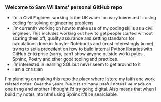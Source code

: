 ### Welcome to Sam Williams' personal GitHub repo

- I'm a Civil Engineer working in the UK water industry interested in using coding for solving engineering problems
- I’m currently working on how to make use of my coding skills as a civil engineer. This includes working out how to get people started without scaring them off, quality assurance and setting standards for calculations done in Jupyter Notebooks and (most interestingly to me) trying to set a precedent on how to build internal Python libraries with GitHub Enterprise (sorry, can't show anyone outside work) pytest, Sphinx, Poetry and other good tooling and practices.
- I’m interested in learning SQL but never seem to get around to it
- I am a christian

I'm planning on making this repo the place where I store my faith and work related notes. Over the years I've lost so many useful notes I've made on one thing and another I thought I'd try going digital. Also means that when I build my notes into html using Sphinx it'll be searchable.
